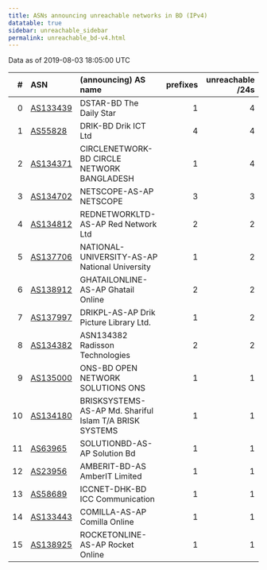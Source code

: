 ```yaml
---
title: ASNs announcing unreachable networks in BD (IPv4)
datatable: true
sidebar: unreachable_sidebar
permalink: unreachable_bd-v4.html
---
```


Data as of 2019-08-03 18:05:00 UTC


<div class="datatable-begin"></div>

|   # | ASN                                      | (announcing) AS name                                    |   prefixes |   unreachable /24s |
|----:|:-----------------------------------------|:--------------------------------------------------------|-----------:|-------------------:|
|   0 | [AS133439](unreachable_AS133439-v4.html) | DSTAR-BD The Daily Star                                 |          1 |                  4 |
|   1 | [AS55828](unreachable_AS55828-v4.html)   | DRIK-BD Drik ICT Ltd                                    |          4 |                  4 |
|   2 | [AS134371](unreachable_AS134371-v4.html) | CIRCLENETWORK-BD CIRCLE NETWORK BANGLADESH              |          1 |                  4 |
|   3 | [AS134702](unreachable_AS134702-v4.html) | NETSCOPE-AS-AP NETSCOPE                                 |          3 |                  3 |
|   4 | [AS134812](unreachable_AS134812-v4.html) | REDNETWORKLTD-AS-AP Red Network Ltd                     |          2 |                  2 |
|   5 | [AS137706](unreachable_AS137706-v4.html) | NATIONAL-UNIVERSITY-AS-AP National University           |          1 |                  2 |
|   6 | [AS138912](unreachable_AS138912-v4.html) | GHATAILONLINE-AS-AP Ghatail Online                      |          2 |                  2 |
|   7 | [AS137997](unreachable_AS137997-v4.html) | DRIKPL-AS-AP Drik Picture Library Ltd.                  |          1 |                  2 |
|   8 | [AS134382](unreachable_AS134382-v4.html) | ASN134382 Radisson Technologies                         |          2 |                  2 |
|   9 | [AS135000](unreachable_AS135000-v4.html) | ONS-BD OPEN NETWORK SOLUTIONS ONS                       |          1 |                  1 |
|  10 | [AS134180](unreachable_AS134180-v4.html) | BRISKSYSTEMS-AS-AP Md. Shariful Islam T/A BRISK SYSTEMS |          1 |                  1 |
|  11 | [AS63965](unreachable_AS63965-v4.html)   | SOLUTIONBD-AS-AP Solution Bd                            |          1 |                  1 |
|  12 | [AS23956](unreachable_AS23956-v4.html)   | AMBERIT-BD-AS AmberIT Limited                           |          1 |                  1 |
|  13 | [AS58689](unreachable_AS58689-v4.html)   | ICCNET-DHK-BD ICC Communication                         |          1 |                  1 |
|  14 | [AS133443](unreachable_AS133443-v4.html) | COMILLA-AS-AP Comilla Online                            |          1 |                  1 |
|  15 | [AS138925](unreachable_AS138925-v4.html) | ROCKETONLINE-AS-AP Rocket Online                        |          1 |                  1 |

<div class="datatable-end"></div>